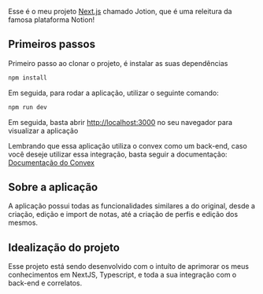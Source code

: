Esse é o meu projeto [Next.js](https://nextjs.org/) chamado Jotion, que é uma releitura da famosa plataforma Notion!

## Primeiros passos

Primeiro passo ao clonar o projeto, é instalar as suas dependências
```bash
npm install
```

Em seguida, para rodar a aplicação, utilizar o seguinte comando:

```bash
npm run dev
```

Em seguida, basta abrir [http://localhost:3000](http://localhost:3000) no seu navegador para visualizar a aplicação

Lembrando que essa aplicação utiliza o convex como um back-end, caso você deseje utilizar essa integração, basta seguir a documentação:
[Documentação do Convex](https://docs.convex.dev/get-started)

## Sobre a aplicação
A aplicação possui todas as funcionalidades similares a do original, desde a criação, edição e import de notas, até a criação de perfis e 
edição dos mesmos.

## Idealização do projeto
Esse projeto está sendo desenvolvido com o intuíto de aprimorar os meus conhecimentos em NextJS, Typescript, e toda a sua integração com
o back-end e correlatos.

